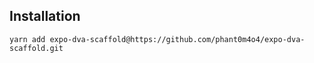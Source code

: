 ## Installation

```shell
yarn add expo-dva-scaffold@https://github.com/phant0m4o4/expo-dva-scaffold.git
```